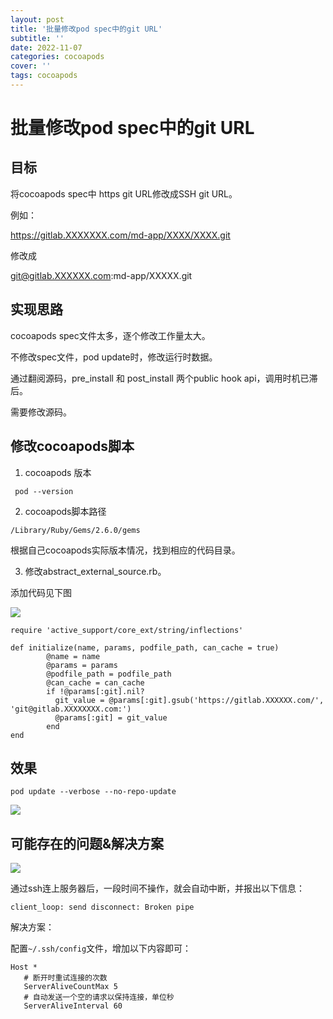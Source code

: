 ```yaml
---
layout: post
title: '批量修改pod spec中的git URL'
subtitle: ''
date: 2022-11-07
categories: cocoapods
cover: ''
tags: cocoapods
---
```



# 批量修改pod spec中的git URL

## 目标

将cocoapods spec中 https git URL修改成SSH git URL。

例如：

https://gitlab.XXXXXXX.com/md-app/XXXX/XXXX.git

修改成

git@gitlab.XXXXXX.com:md-app/XXXXX.git

## 实现思路

cocoapods spec文件太多，逐个修改工作量太大。

不修改spec文件，pod update时，修改运行时数据。

通过翻阅源码，pre_install 和 post_install 两个public hook api，调用时机已滞后。

需要修改源码。


## 修改cocoapods脚本

1. cocoapods 版本

```
 pod --version
```

2. cocoapods脚本路径

```
/Library/Ruby/Gems/2.6.0/gems
```

根据自己cocoapods实际版本情况，找到相应的代码目录。


3. 修改abstract_external_source.rb。

添加代码见下图

![](../../../assets/img/16677958599881/16677958741556.jpg)

```
require 'active_support/core_ext/string/inflections'
```


```      
def initialize(name, params, podfile_path, can_cache = true)
        @name = name
        @params = params
        @podfile_path = podfile_path
        @can_cache = can_cache
        if !@params[:git].nil?
          git_value = @params[:git].gsub('https://gitlab.XXXXXX.com/', 'git@gitlab.XXXXXXXX.com:')
          @params[:git] = git_value
        end
end
```

## 效果

```
pod update --verbose --no-repo-update
```


![](../../../assets/img/16677958599881/16677965724268.jpg)

## 可能存在的问题&解决方案

![](../../../assets/img/16677958599881/16677971080119.jpg)

通过ssh连上服务器后，一段时间不操作，就会自动中断，并报出以下信息：

```
client_loop: send disconnect: Broken pipe
```

解决方案：

配置`~/.ssh/config`文件，增加以下内容即可：

```
Host *         
   # 断开时重试连接的次数         
   ServerAliveCountMax 5          
   # 自动发送一个空的请求以保持连接，单位秒         
   ServerAliveInterval 60
```
